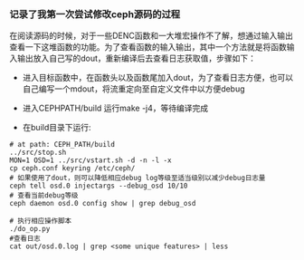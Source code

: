 ### 记录了我第一次尝试修改ceph源码的过程

在阅读源码的时候，对于一些DENC函数和一大堆宏操作不了解，想通过输入输出查看一下这堆函数的功能。为了查看函数的输入输出，其中一个方法就是将函数输入输出放入自己写的dout，重新编译后去查看日志获取值，步骤如下：

* 进入目标函数中，在函数头以及函数尾加入dout，为了查看日志方便，也可以自己编写一个mdout，将流重定向至自定义文件中以方便debug
* 进入CEPHPATH/build 运行make -j4，等待编译完成

* 在build目录下运行:

```
# at path: CEPH_PATH/build
../src/stop.sh
MON=1 OSD=1 ../src/vstart.sh -d -n -l -x
cp ceph.conf keyring /etc/ceph/
# 如果使用了dout，则可以降低相应debug log等级至适当级别以减少debug日志量
ceph tell osd.0 injectargs --debug_osd 10/10
# 查看当前debug等级
ceph daemon osd.0 config show | grep debug_osd

# 执行相应操作脚本
./do_op.py
#查看日志
cat out/osd.0.log | grep <some unique features> | less
```



